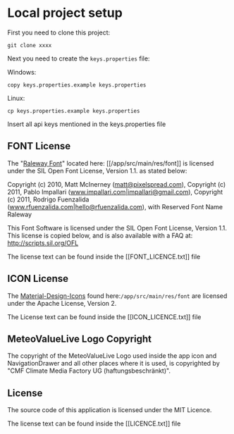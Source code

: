 # Local project setup

First you need to clone this project:

```shell
git clone xxxx
```

Next you need to create the `keys.properties` file:

Windows: 
```shell
copy keys.properties.example keys.properties
```

Linux:
```shell
cp keys.properties.example keys.properties
```

Insert all api keys mentioned in the keys.properties file


## FONT License

The "[Raleway Font](https://github.com/impallari/Raleway)" located here: 
[[/app/src/main/res/font]] is licensed under the SIL Open Font License, Version 1.1. as stated below:

Copyright (c) 2010, Matt McInerney (matt@pixelspread.com),
Copyright (c) 2011, Pablo Impallari (www.impallari.com|impallari@gmail.com),
Copyright (c) 2011, Rodrigo Fuenzalida (www.rfuenzalida.com|hello@rfuenzalida.com), with Reserved Font Name Raleway

This Font Software is licensed under the SIL Open Font License, Version 1.1.
This license is copied below, and is also available with a FAQ at:
http://scripts.sil.org/OFL


The license text can be found inside the [[FONT_LICENCE.txt]] file

## ICON License

The [Material-Design-Icons](https://github.com/google/material-design-icons) 
found here:`/app/src/main/res/font` are licensed under the Apache License, Version 2.

The License text can be found inside the [[ICON_LICENCE.txt]] file

## MeteoValueLive Logo Copyright

The copyright of the MeteoValueLive Logo used inside the app icon and NavigationDrawer and all other places where it is used, 
is copyrighted by "CMF Climate Media Factory UG (haftungsbeschränkt)".

## License

The source code of this application is licensed under the MIT Licence.

The license text can be found inside the [[LICENCE.txt]] file


